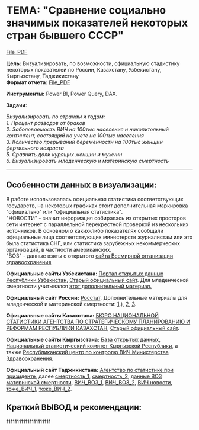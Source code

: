 # **ТЕМА: "Сравнение социально значимых показателей некоторых стран бывшего СССР"**
[File_PDF](https://github.com/IGOR-M97/Portfolio/blob/main/Example_PowerBI/%D0%A1%D1%80%D0%B0%D0%B2%D0%BD%D0%B5%D0%BD%D0%B8%D0%B5%20%D1%81%D0%BE%D1%86%D0%B8%D0%B0%D0%BB%D1%8C%D0%BD%D0%BE%20%D0%B7%D0%BD%D0%B0%D1%87%D0%B8%D0%BC%D1%8B%D1%85%20%D0%BF%D0%BE%D0%BA%D0%B0%D0%B7%D0%B0%D1%82%D0%B5%D0%BB%D0%B5%D0%B9%20%D0%BD%D0%B5%D0%BA%D0%BE%D1%82%D0%BE%D1%80%D1%8B%D1%85%20%D1%81%D1%82%D1%80%D0%B0%D0%BD%20%D0%B1%D1%8B%D0%B2%D1%88%D0%B5%D0%B3%D0%BE%20%D0%A1%D0%A1%D0%A1%D0%A0.pdf)  

**Цель:** Визуализировать, по возможности, официальную стадистику некоторых показателей по России, Казахстану, Узбекистану, Кыргызстану, Таджикистану  
**Формат отчета:** [File_PDF](https://github.com/IGOR-M97/Portfolio/blob/main/Example_PowerBI/%D0%A1%D1%80%D0%B0%D0%B2%D0%BD%D0%B5%D0%BD%D0%B8%D0%B5%20%D1%81%D0%BE%D1%86%D0%B8%D0%B0%D0%BB%D1%8C%D0%BD%D0%BE%20%D0%B7%D0%BD%D0%B0%D1%87%D0%B8%D0%BC%D1%8B%D1%85%20%D0%BF%D0%BE%D0%BA%D0%B0%D0%B7%D0%B0%D1%82%D0%B5%D0%BB%D0%B5%D0%B9%20%D0%BD%D0%B5%D0%BA%D0%BE%D1%82%D0%BE%D1%80%D1%8B%D1%85%20%D1%81%D1%82%D1%80%D0%B0%D0%BD%20%D0%B1%D1%8B%D0%B2%D1%88%D0%B5%D0%B3%D0%BE%20%D0%A1%D0%A1%D0%A1%D0%A0.pdf)
  
**Инструменты:** Power BI, Power Query, DAX.

**Задачи:**
    
   *Визуализировать по странам и годам:   
    1. Процент разводов от браков  
    2. Заболеваемость ВИЧ на 100тыс населения и накопительный контингент, состоящий на учете на 100тыс населения  
    3. Количество прерываний беременности на 100тыс женщин фертильного возраста  
    5. Сравнить доли курящих женщин и мужчин  
    6. Визуализировать младенческую и материнскую смертность*

***
## **Особенности данных в визуализации:**
В работе использовалась официальная статистика соответствующих государств, на некоторых графиках стоит дополнительная маркировка "официально" или "официальная статистика".  
"НОВОСТИ" - значит информация собиралась из открытых просторов сети интернет с параллельной перекрестной проверкой из нескольких источников. В основном о каких-либо показателях сообщали официальные лица соответствующих министерств журналистам или это была статистика СНГ, или статистика зарубежных некоммерческих организаций, в частности американских.  
"ВОЗ" - данные взяты с открытого [сайта Всемирной огганизации здравоохранения](https://gateway.euro.who.int/ru/indicators/epw_22-tobacco-use-prevalence-females/#id=36863)  

**Официальные сайты Узбекистана:** [Портал открытых данных Республики Узбекистан](https://data.egov.uz/), [Старый официальный сайт](https://olddata.gov.uz/). Для младенческой смертности учитывался [этот дополнительный материал.](https://mics-surveys-prod.s3.amazonaws.com/MICS6/Europe%20and%20Central%20Asia/Uzbekistan/2021-2022/Snapshots/Uzbekistan%202021-22%20MICS%20Statistical%20Snapshots_Russian%20%5B2023-02-23%5D.pdf)  

**Официальный сайт России:** [Росстат](https://rosstat.gov.ru/folder/10705). Дополнительные материалы для младенческой и материнской смертности: [1](https://www.demoscope.ru/weekly/2023/01001/barom05.php#:~:text=%D0%A1%D0%BF%D0%B0%D0%B4%20%D0%BD%D0%B0%D1%87%D0%B0%D0%BB%D1%81%D1%8F%20%D1%82%D0%BE%D0%BB%D1%8C%D0%BA%D0%BE%20%D0%B2%202022,%D0%BD%D0%B0%20100%20%D1%82%D1%8B%D1%81%D1%8F%D1%87%20%D1%80%D0%BE%D0%B4%D0%B8%D0%B2%D1%88%D0%B8%D1%85%D1%81%D1%8F%20%D0%B6%D0%B8%D0%B2%D1%8B%D0%BC%D0%B8).), [2](https://journals.eco-vector.com/pediatr/article/view/6691/5334), [3](https://gpmu.org/news/news3029).  

**Официальные сайты Казахстана:** [БЮРО НАЦИОНАЛЬНОЙ СТАТИСТИКИ
АГЕНТСТВА ПО СТРАТЕГИЧЕСКОМУ ПЛАНИРОВАНИЮ И РЕФОРМАМ РЕСПУБЛИКИ КАЗАХСТАН](https://stat.gov.kz/), [Старый официальный сайт](https://old.stat.gov.kz/).  

**Официальные сайты Кыргызстана:** [База открытых данных](https://data.gov.kg/ru/dataset), [Национальный статистический комитет Кыргызской Республики](https://www.stat.kg/ru/opendata/), а также [Республиканский центр по контролю ВИЧ Министерства Здравоохранения](https://aidscenter.kg/statistika/?lang=ru#).    

**Официальный сайт Таджикистана:** [Агентство по статистике при призиденте](https://www.stat.tj/ru/database-socio-demographic-sector), далее [смертность_1](
https://www.adb.org/ru/news/adb-grant-improve-maternal-and-child-health-care-tajikistan), [смертность_2](https://www.asiaplustj.info/ru/news/centralasia/20190119/kogda-to-za-nimi-priletali-samoleti), [данные ВОЗ материнской смертности](https://data.who.int/ru/indicators/i/AC597B1), [ВИЧ_ВОЗ_1](https://gateway.euro.who.int/ru/indicators/hfa_349-2190-rate-of-new-hiv-diagnoses-per-100-000/#id=19925), [ВИЧ_ВОЗ_2](https://data.who.int/ru/indicators/i/77D059C), [ВИЧ новости](https://vecherka.tj/archives/55022), [тоже_ВИЧ_1](https://www.unaids.org/sites/default/files/country/documents/TJK_narrative_report_2014.pdf), [тоже_ВИЧ_2](https://unaids-test.unaids.org/sites/default/files/unaids/contentassets/documents/data-and-analysis/tools/nasa/20140707/tajikistan_2010-2011_ru.pdf).  

## **Краткий ВЫВОД и рекомендации:**

111111111111111111111
